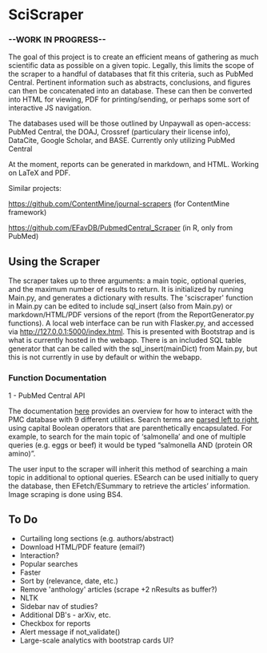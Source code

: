 # SciScraper
### --WORK IN PROGRESS--

The goal of this project is to create an efficient means of gathering as much scientific data as possible on a given topic. Legally, this limits the scope of the scraper to a handful of databases that fit this criteria, such as PubMed Central. Pertinent information such as abstracts, conclusions, and figures can then be concatenated into an database. These can then be converted into HTML for viewing, PDF for printing/sending, or perhaps some sort of interactive JS navigation.

The databases used will be those outlined by Unpaywall as open-access: PubMed Central, the DOAJ, Crossref (particulary their license info), DataCite, Google Scholar, and BASE. Currently only utilizing PubMed Central

At the moment, reports can be generated in markdown, and HTML. Working on LaTeX and PDF.


Similar projects: 

https://github.com/ContentMine/journal-scrapers (for ContentMine framework)

https://github.com/EFavDB/PubmedCentral_Scraper (in R, only from PubMed)

## Using the Scraper

The scraper takes up to three arguments: a main topic, optional queries, and the maximum number of results to return. It is initialized by running Main.py, and generates a dictionary with results. The 'sciscraper' function in Main.py can be edited to include sql_insert (also from Main.py) or markdown/HTML/PDF versions of the report (from the ReportGenerator.py functions).
A local web interface can be run with Flasker.py, and accessed via http://127.0.0.1:5000/index.html. This is presented with Bootstrap and is what is currently hosted in the webapp. There is an included SQL table generator that can be called with the sql_insert(mainDict) from Main.py, but this is not currently in use by default or within the webapp.

### Function Documentation

1 - PubMed Central API

The documentation [here](https://www.ncbi.nlm.nih.gov/books/NBK25497/#_chapter2_The_Nine_Eutilities_in_Brief_) provides an overview for how to interact with the PMC database with 9 different utilities.
Search terms are [parsed left to right](https://www.nlm.nih.gov/bsd/disted/pubmedtutorial/020_380.html), using capital Boolean operators that are parenthetically encapsulated. For example, to search for the main topic of ‘salmonella’ and one of multiple queries (e.g. eggs or beef) it would be typed “salmonella AND (protein OR amino)”.

The user input to the scraper will inherit this method of searching a main topic in additional to optional queries.
ESearch can be used initially to query the database, then EFetch/ESummary to retrieve the articles’ information. Image scraping is done using BS4.

## To Do



* Curtailing long sections (e.g. authors/abstract)
* Download HTML/PDF feature (email?)
* Interaction?
* Popular searches
* Faster
* Sort by (relevance, date, etc.)
* Remove 'anthology' articles (scrape +2 nResults as buffer?)
* NLTK
* Sidebar nav of studies?
* Additional DB's - arXiv, etc.
* Checkbox for reports
* Alert message if not_validate()
* Large-scale analytics with bootstrap cards UI?


